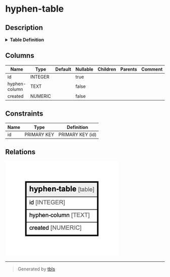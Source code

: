 # hyphen-table

## Description

<details>
<summary><strong>Table Definition</strong></summary>

```sql
CREATE TABLE 'hyphen-table' (
  id INTEGER PRIMARY KEY AUTOINCREMENT,
  'hyphen-column' TEXT NOT NULL,
  created NUMERIC NOT NULL
)
```

</details>

## Columns

| Name | Type | Default | Nullable | Children | Parents | Comment |
| ---- | ---- | ------- | -------- | -------- | ------- | ------- |
| id | INTEGER |  | true |  |  |  |
| hyphen-column | TEXT |  | false |  |  |  |
| created | NUMERIC |  | false |  |  |  |

## Constraints

| Name | Type | Definition |
| ---- | ---- | ---------- |
| id | PRIMARY KEY | PRIMARY KEY (id) |

## Relations

![er](hyphen-table.png)

---

> Generated by [tbls](https://github.com/k1LoW/tbls)

